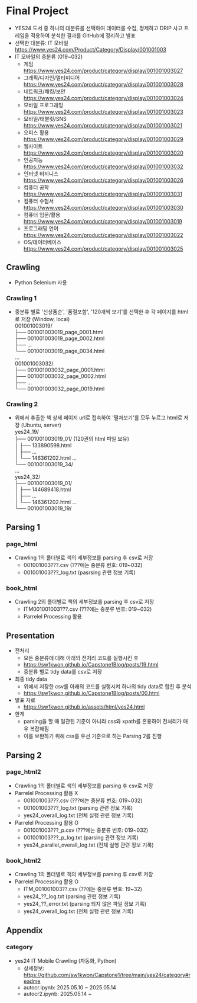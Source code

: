 # Final Project
- YES24 도서 중 하나의 대분류를 선택하여 데이터를 수집, 정제하고 DRIP 사고 프레임을 적용하여 분석한 결과를 GitHub에 정리하고 발표
- 선택한 대분류: IT 모바일 https://www.yes24.com/Product/Category/Display/001001003
- IT 모바일의 중분류 (019~032)
  - 게임 https://www.yes24.com/product/category/display/001001003027
  - 그래픽/디자인/멀티미디어 https://www.yes24.com/product/category/display/001001003028
  - 네트워크/해킹/보안 https://www.yes24.com/product/category/display/001001003024
  - 모바일 프로그래밍 https://www.yes24.com/product/category/display/001001003023
  - 모바일/태블릿/SNS https://www.yes24.com/product/category/display/001001003021
  - 오피스 활용 https://www.yes24.com/product/category/display/001001003029
  - 웹사이트 https://www.yes24.com/product/category/display/001001003020
  - 인공지능 https://www.yes24.com/product/category/display/001001003032
  - 인터넷 비지니스 https://www.yes24.com/product/category/display/001001003026
  - 컴퓨터 공학 https://www.yes24.com/product/category/display/001001003031
  - 컴퓨터 수험서 https://www.yes24.com/product/category/display/001001003030
  - 컴퓨터 입문/활용 https://www.yes24.com/product/category/display/001001003019
  - 프로그래밍 언어 https://www.yes24.com/product/category/display/001001003022
  - OS/데이터베이스 https://www.yes24.com/product/category/display/001001003025

## Crawling
- Python Selenium 사용
### Crawling 1
- 중분류 별로 '신상품순', '품절포함', '120개씩 보기'를 선택한 후 각 페이지를 html로 저장 (Window, local) \
001001003019/ \
├── 001001003019_page_0001.html \
├── 001001003019_page_0002.html \
├── ... \
└── 001001003019_page_0034.html \
... \
001001003032/ \
├── 001001003032_page_0001.html \
├── 001001003032_page_0002.html \
├── ... \
└── 001001003032_page_0019.html
### Crawling 2
- 위에서 추출한 책 상세 페이지 url로 접속하여 '펼쳐보기'를 모두 누르고 html로 저장 (Ubuntu, server) \
yes24_19/ \
├── 001001003019_01/ (120권의 html 파일 보유) \
│   ├── 133890598.html \
│   ├── ... \
│   └── 146361202.html ... \
└── 001001003019_34/ \
... \
yes24_32/ \
├── 001001003019_01/ \
│   ├── 144689418.html \
│   ├── ... \
│   └── 146361202.html ... \
└── 001001003019_19/

## Parsing 1
### page_html
- Crawling 1의 폴더별로 책의 세부정보를 parsing 후 csv로 저장
  - 001001003???.csv (???에는 중분류 번호: 019~032)
  - 001001003???_log.txt (pasrsing 관련 정보 기록)
 ### book_html
 - Crawling 2의 폴더별로 책의 세부정보를 parsing 후 csv로 저장
   - ITM001001003???.csv (???에는 중분류 번호: 019~032)
   - Parrelel Processing 활용
  
## Presentation
- 전처리
  - 모든 중분류에 대해 아래의 전처리 코드를 실행시킨 후
  - https://sw1kwon.github.io/Capstone1Blog/posts/19.html
  - 중분류 별로 tidy data를 csv로 저장
- 최종 tidy data
  - 위에서 저장한 csv를 아래의 코드를 실행시켜 하나의 tidy data로 합친 후 분석
  - https://sw1kwon.github.io/Capstone1Blog/posts/00.html
- 발표 자료
  - https://sw1kwon.github.io/assets/html/yes24.html
- 한계
  - parsing을 할 때 일관된 기준이 아니라 css와 xpath를 혼용하여 전처리가 매우 복잡해짐
  - 이를 보완하기 위해 css를 우선 기준으로 하는 Parsing 2를 진행
 
## Parsing 2
### page_html2
- Crawling 1의 폴더별로 책의 세부정보를 parsing 후 csv로 저장
- Parrelel Processing 활용 X
  - 001001003???.csv (???에는 중분류 번호: 019~032)
  - 001001003???_log.txt (parsing 관련 정보 기록)
  - yes24_overall_log.txt (전체 실행 관련 정보 기록)
- Parrelel Processing 활용 O
  - 001001003???_p.csv (???에는 중분류 번호: 019~032)
  - 001001003???_p_log.txt (parsing 관련 정보 기록)
  - yes24_parallel_overall_log.txt (전체 실행 관련 정보 기록)
### book_html2
- Crawling 1의 폴더별로 책의 세부정보를 parsing 후 csv로 저장
- Parrelel Processing 활용 O
  - ITM_001001003??.csv (??에는 중분류 번호: 19~32)
  - yes24_??_log.txt (parsing 관련 정보 기록)
  - yes24_??_error.txt (parsing 되지 않은 파일 정보 기록)
  - yes24_overall_log.txt (전체 실행 관련 정보 기록)

## Appendix
### category
- yes24 IT Mobile Crawling (자동화, Python)
  - 상세정보: https://github.com/sw1kwon/Capstone1/tree/main/yes24/category#readme 
  - autocr.ipynb: 2025.05.10 ~ 2025.05.14
  - autocr2.ipynb: 2025.05.14 ~
